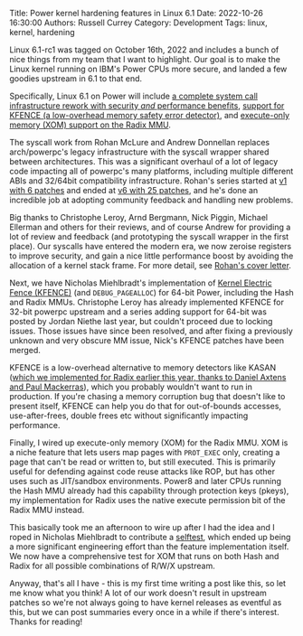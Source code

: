 Title: Power kernel hardening features in Linux 6.1
Date: 2022-10-26 16:30:00
Authors: Russell Currey
Category: Development
Tags: linux, kernel, hardening

Linux 6.1-rc1 was tagged on October 16th, 2022 and includes a bunch of nice things from my team that I want to highlight.  Our goal is to make the Linux kernel running on IBM's Power CPUs more secure, and landed a few goodies upstream in 6.1 to that end.

Specifically, Linux 6.1 on Power will include [a complete system call infrastructure rework with security *and* performance benefits](https://git.kernel.org/pub/scm/linux/kernel/git/torvalds/linux.git/commit/?id=7e92e01b724526b98cbc7f03dd4afa0295780d56), [support for KFENCE (a low-overhead memory safety error detector)](https://git.kernel.org/pub/scm/linux/kernel/git/torvalds/linux.git/commit/?id=a5edf9815dd739fce660b4c8658f61b7d2517042), and [execute-only memory (XOM) support on the Radix MMU](https://git.kernel.org/pub/scm/linux/kernel/git/torvalds/linux.git/commit/?id=395cac7752b905318ae454a8b859d4c190485510).

The syscall work from Rohan McLure and Andrew Donnellan replaces arch/powerpc's legacy infrastructure with the syscall wrapper shared between architectures.  This was a significant overhaul of a lot of legacy code impacting all of powerpc's many platforms, including multiple different ABIs and 32/64bit compatibility infrastructure.  Rohan's series started at [v1 with 6 patches](http://patchwork.ozlabs.org/project/linuxppc-dev/list/?series=302791&state=*) and ended at [v6 with 25 patches](http://patchwork.ozlabs.org/project/linuxppc-dev/list/?series=319348&state=*), and he's done an incredible job at adopting community feedback and handling new problems.

Big thanks to Christophe Leroy, Arnd Bergmann, Nick Piggin, Michael Ellerman and others for their reviews, and of course Andrew for providing a lot of review and feedback (and prototyping the syscall wrapper in the first place).  Our syscalls have entered the modern era, we now zeroise registers to improve security, and gain a nice little performance boost by avoiding the allocation of a kernel stack frame.  For more detail, see [Rohan's cover letter](http://patchwork.ozlabs.org/project/linuxppc-dev/cover/20220921065605.1051927-1-rmclure@linux.ibm.com/).

Next, we have Nicholas Miehlbradt's implementation of [Kernel Electric Fence (KFENCE)](https://www.kernel.org/doc/html/latest/dev-tools/kfence.html) (and `DEBUG_PAGEALLOC`) for 64-bit Power, including the Hash and Radix MMUs.  Christophe Leroy has already implemented KFENCE for 32-bit powerpc upstream and a series adding support for 64-bit was posted by Jordan Niethe last year, but couldn't proceed due to locking issues.  Those issues have since been resolved, and after fixing a previously unknown and very obscure MM issue, Nick's KFENCE patches have been merged.

KFENCE is a low-overhead alternative to memory detectors like KASAN ([which we implemented for Radix earlier this year, thanks to Daniel Axtens and Paul Mackerras](https://git.kernel.org/pub/scm/linux/kernel/git/powerpc/linux.git/commit/?id=41b7a347bf1491e7300563bb224432608b41f62a)), which you probably wouldn't want to run in production.  If you're chasing a memory corruption bug that doesn't like to present itself, KFENCE can help you do that for out-of-bounds accesses, use-after-frees, double frees etc without significantly impacting performance.

Finally, I wired up execute-only memory (XOM) for the Radix MMU.  XOM is a niche feature that lets users map pages with `PROT_EXEC` only, creating a page that can't be read or written to, but still executed.  This is primarily useful for defending against code reuse attacks like ROP, but has other uses such as JIT/sandbox environments.  Power8 and later CPUs running the Hash MMU already had this capability through protection keys (pkeys), my implementation for Radix uses the native execute permission bit of the Radix MMU instead.

This basically took me an afternoon to wire up after I had the idea and I roped in Nicholas Miehlbradt to contribute a [selftest](https://github.com/torvalds/linux/blob/master/tools/testing/selftests/powerpc/mm/exec_prot.c), which ended up being a more significant engineering effort than the feature implementation itself.  We now have a comprehensive test for XOM that runs on both Hash and Radix for all possible combinations of R/W/X upstream.

Anyway, that's all I have - this is my first time writing a post like this, so let me know what you think!  A lot of our work doesn't result in upstream patches so we're not always going to have kernel releases as eventful as this, but we can post summaries every once in a while if there's interest.  Thanks for reading!
